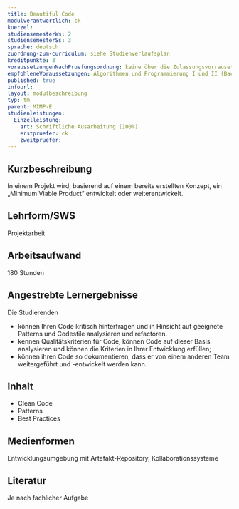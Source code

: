 ```yaml
---
title: Beautiful Code
modulverantwortlich: ck
kuerzel: 
studiensemesterWs: 2
studiensemesterSs: 3
sprache: deutsch
zuordnung-zum-curriculum: siehe Studienverlaufsplan
kreditpunkte: 3
voraussetzungenNachPruefungsordnung: keine über die Zulassungsvorrausetzungen zum Studium hinausgehenden
empfohleneVoraussetzungen: Algorithmen und Programmierung I und II (Bachelor), Softwaretechnik (Bachelor), einschlägige Entwicklungskenntnisse und -erfahrungen in Projekten im Studienschwerpunkt
published: true
infourl: 
layout: modulbeschreibung
typ: tm
parent: MIMP-E
studienleistungen:
  Einzelleistung:
    art: Schriftliche Ausarbeitung (100%)
    erstpruefer: ck
    zweitpruefer: 
---
```


## Kurzbeschreibung
In einem Projekt wird, basierend auf einem bereits erstellten Konzept, ein „Minimum Viable Product“ entwickelt oder weiterentwickelt.

## Lehrform/SWS
Projektarbeit

## Arbeitsaufwand
180 Stunden

## Angestrebte Lernergebnisse

Die Studierenden

- können Ihren Code kritisch hinterfragen und in Hinsicht auf geeignete Patterns und Codestile analysieren und refactoren.
- kennen Qualitätskriterien für Code, können Code auf dieser Basis analysieren und können die Kriterien in Ihrer Entwicklung erfüllen;
- können ihren Code so dokumentieren, dass er von einem anderen Team weitergeführt und -entwickelt werden kann.


## Inhalt

* Clean Code
* Patterns
* Best Practices

## Medienformen
Entwicklungsumgebung mit Artefakt-Repository, Kollaborationssysteme

## Literatur
Je nach fachlicher Aufgabe
